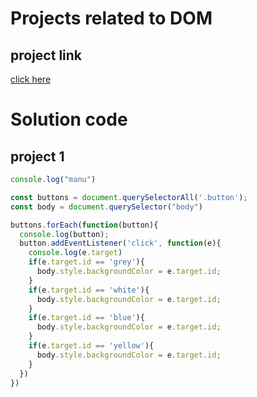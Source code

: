 # Projects related to DOM

## project link
[click here](https://stackblitz.com/edit/dom-project-chaiaurcode?file=index.html)

# Solution code

## project 1

```javascript
console.log("manu")

const buttons = document.querySelectorAll('.button');
const body = document.querySelector("body")

buttons.forEach(function(button){
  console.log(button);
  button.addEventListener('click', function(e){
    console.log(e.target)
    if(e.target.id == 'grey'){
      body.style.backgroundColor = e.target.id;
    }
    if(e.target.id == 'white'){
      body.style.backgroundColor = e.target.id;
    }
    if(e.target.id == 'blue'){
      body.style.backgroundColor = e.target.id;
    }
    if(e.target.id == 'yellow'){
      body.style.backgroundColor = e.target.id;
    }
  })
})
```